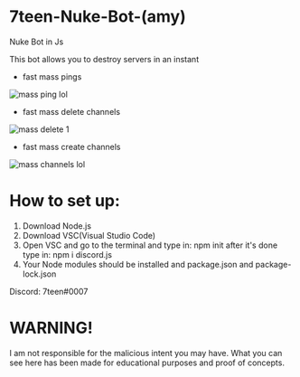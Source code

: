 # 7teen-Nuke-Bot-(amy)
Nuke Bot in Js

This bot allows you to destroy servers in an instant

- fast mass pings

![mass ping lol](https://user-images.githubusercontent.com/71920969/94822656-cb277480-03fa-11eb-97ee-44562785397f.gif)


- fast mass delete channels



![mass delete 1](https://user-images.githubusercontent.com/71920969/94821935-0b3a2780-03fa-11eb-8a43-3fb418e373ba.gif)





- fast mass create channels




![mass channels lol](https://user-images.githubusercontent.com/71920969/94822362-7683f980-03fa-11eb-9759-906d649b6021.gif)



# How to set up:

1. Download Node.js
2. Download VSC(Visual Studio Code)
3. Open VSC and go to the terminal and type in: npm init after it's done type in: npm i discord.js
4. Your Node modules should be installed and package.json and package-lock.json

Discord: 7teen#0007

# WARNING!
I am not responsible for the malicious intent you may have. What you can see here has been made for educational purposes and proof of concepts.
